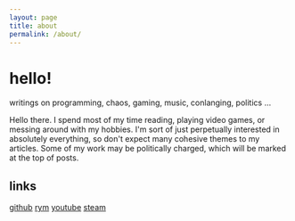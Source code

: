 ```yaml
---
layout: page
title: about
permalink: /about/
---
```


# hello!

writings on programming, chaos, gaming, music, conlanging, politics ...

Hello there. I spend most of my time reading, playing video games, or messing around with my hobbies. I'm sort of just perpetually interested in absolutely everything, so don't expect many cohesive themes to my articles. Some of my work may be politically charged, which will be marked at the top of posts.

## links

[github](https://github.com/cyclowns)
[rym](https://rateyourmusic.com/~cyclowns)
[youtube](https://www.youtube.com/channel/UCD0NMqR0UVqaHgmXYs5ezDw?view_as=subscriber)
[steam](https://steamcommunity.com/id/cyclowns)